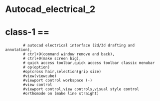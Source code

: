 # Autocad_electrical_2
# class-1 == 
            # autocad electrical interface (2d/3d drafting and annotation),
            # ctrl+9(command window remove and back),
            # ctrl+0(make screen big),
            # quick access toolbar,quick access toolbar classic menubar
            # op(option)
            #op(cross hair,selection(grip size)
            #view(viewcube)
            #viewport control workspace (-) 
            #view control
            #viewport control,view controls,visual style control
            #orthomode on (make line straight)
